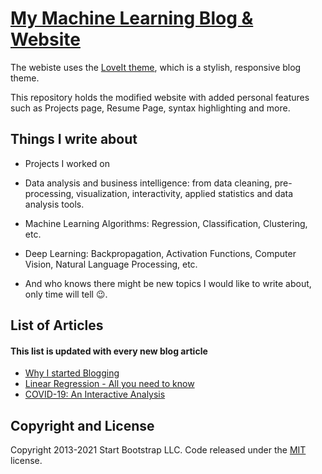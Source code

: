 # [My Machine Learning Blog & Website](https://arebimohammed.github.io/) 


The webiste uses the [LoveIt theme](https://github.com/dillonzq/LoveIt), which is a stylish, responsive blog theme.


This repository holds the modified website with added personal features such as Projects page, Resume Page, syntax highlighting and more.


## Things I write about 

- Projects I worked on

- Data analysis and business intelligence: from data cleaning, pre-processing, visualization, interactivity, applied statistics and data analysis tools.

- Machine Learning Algorithms: Regression, Classification, Clustering, etc.

- Deep Learning: Backpropagation, Activation Functions, Computer Vision, Natural Language Processing, etc.

- And who knows there might be new topics I would like to write about, only time will tell 😉.

## List of Articles
#### This list is updated with every new blog article

- [Why I started Blogging](https://arebimohammed.github.io/why-i-started-blogging/)
- [Linear Regression - All you need to know](https://arebimohammed.github.io/linear-regression-all-you-need-to-know/)
- [COVID-19: An Interactive Analysis](https://arebimohammed.github.io/covid19-interactive-analysis/)


## Copyright and License

Copyright 2013-2021 Start Bootstrap LLC. Code released under the [MIT](https://github.com/StartBootstrap/startbootstrap-clean-blog-jekyll/blob/master/LICENSE) license.
